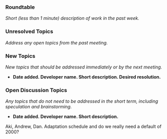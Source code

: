 ### Roundtable
_Short (less than 1 minute) description of work in the past week._


### Unresolved Topics
_Address any open topics from the past meeting._

### New Topics
_New topics that should be addressed immediately or by the next
meeting._

* __Date added. Developer name.  Short description.  Desired resolution.__


### Open Discussion Topics

_Any topics that do not need to be addressed in the short term,
including speculation and brainstorming._

* __Date added. Developer name.  Short description.__

Aki, Andrew, Dan.  Adaptation schedule and do we really need a default of 2000?